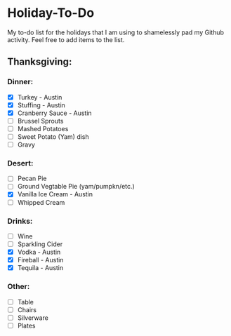 # Holiday-To-Do
My to-do list for the holidays that I am using to shamelessly pad my Github activity.
Feel free to add items to the list.


## Thanksgiving:

### Dinner:
* [x] Turkey - Austin
* [x] Stuffing - Austin
* [x] Cranberry Sauce - Austin
* [ ] Brussel Sprouts
* [ ] Mashed Potatoes
* [ ] Sweet Potato (Yam) dish
* [ ] Gravy

### Desert:
* [ ] Pecan Pie
* [ ] Ground Vegtable Pie (yam/pumpkn/etc.)
* [x] Vanilla Ice Cream - Austin
* [ ] Whipped Cream

### Drinks:
* [ ] Wine
* [ ] Sparkling Cider
* [x] Vodka - Austin
* [x] Fireball - Austin
* [x] Tequila - Austin

### Other:
* [ ] Table
* [ ] Chairs
* [ ] Silverware
* [ ] Plates

